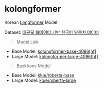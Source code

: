 # kolongformer
Korean [Longformer](https://arxiv.org/abs/2004.05150) Model

Dataset: [대규모 웹데이터 기반 한국어 말뭉치 데이터](https://www.aihub.or.kr/aihubdata/data/view.do?currMenu=115&topMenu=100&aihubDataSe=data&dataSetSn=624)

> Model Link
- Base Model: [kolongformer-base-4096[hf]](https://huggingface.co/theSOL1/kolongformer-base-4096)
- Large Model: [kolongformer-large-4096[hf]](https://huggingface.co/theSOL1/kolongformer-large-4096)

> Backbone Model
- Base Model: [klue/roberta-base](https://huggingface.co/klue/roberta-base)
- Large Model: [klue/roberta-large](https://huggingface.co/klue/roberta-large)
